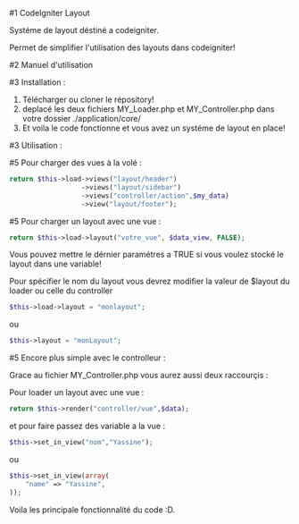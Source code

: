 #1 CodeIgniter Layout

Systéme de layout déstiné a codeigniter.

Permet de simplifier l'utilisation des layouts dans codeigniter!

#2 Manuel d'utilisation

#3 Installation :

1. Télécharger ou cloner le répository!
2. deplacé les deux fichiers MY_Loader.php et MY_Controller.php dans votre dossier ./application/core/
3. Et voila le code fonctionne et vous avez un systéme de layout en place! 

#3 Utilisation : 

#5 Pour charger des vues à la volé :

```php
return $this->load->views("layout/header")
				  ->views("layout/sidebar")
				  ->views("controller/action",$my_data)
				  ->view("layout/footer");
```

#5 Pour charger un layout avec une vue :

```php
return $this->load->layout("votre_vue", $data_view, FALSE);
```

Vous pouvez mettre le dérnier paramétres a TRUE si vous voulez stocké le layout dans une variable!

Pour spécifier le nom du layout vous devrez modifier la valeur de $layout du loader ou celle du controller

```php
$this->load->layout = "monlayout";
```

ou

```php
$this->layout = "monLayout";
```

#5 Encore plus simple avec le controlleur :

Grace au fichier MY_Controller.php vous aurez aussi deux raccourçis : 

Pour loader un layout avec une vue : 

```php
return $this->render("controller/vue",$data);
```

et pour faire passez des variable a la vue : 

```php
$this->set_in_view("nom","Yassine");
```

ou 

```php
$this->set_in_view(array(
	"name" => "Yassine",
));
```

Voila les principale fonctionnalité du code :D.